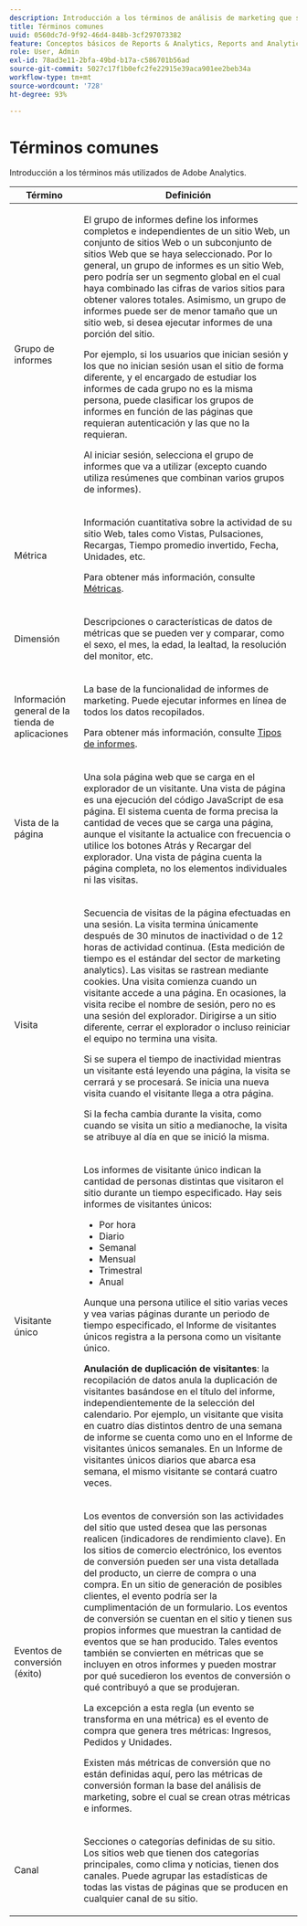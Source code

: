 ```yaml
---
description: Introducción a los términos de análisis de marketing que se usan más frecuentemente en Reports & Analytics.
title: Términos comunes
uuid: 0560dc7d-9f92-46d4-848b-3cf297073382
feature: Conceptos básicos de Reports & Analytics, Reports and Analytics
role: User, Admin
exl-id: 78ad3e11-2bfa-49bd-b17a-c586701b56ad
source-git-commit: 5027c17f1b0efc2fe22915e39aca901ee2beb34a
workflow-type: tm+mt
source-wordcount: '728'
ht-degree: 93%

---
```


# Términos comunes

Introducción a los términos más utilizados de Adobe Analytics.

<table id="table_58F5D292485F45F9902B372E4E1E3103"> 
 <thead> 
  <tr> 
   <th colname="col1" class="entry"> Término </th> 
   <th colname="col2" class="entry"> Definición </th> 
  </tr> 
 </thead>
 <tbody> 
  <tr> 
   <td colname="col1"> <p> Grupo de informes </p> </td> 
   <td colname="col2"> <p>El grupo de informes define los informes completos e independientes de un sitio Web, un conjunto de sitios Web o un subconjunto de sitios Web que se haya seleccionado. Por lo general, un grupo de informes es un sitio Web, pero podría ser un segmento global en el cual haya combinado las cifras de varios sitios para obtener valores totales. Asimismo, un grupo de informes puede ser de menor tamaño que un sitio web, si desea ejecutar informes de una porción del sitio. </p> <p>Por ejemplo, si los usuarios que inician sesión y los que no inician sesión usan el sitio de forma diferente, y el encargado de estudiar los informes de cada grupo no es la misma persona, puede clasificar los grupos de informes en función de las páginas que requieran autenticación y las que no la requieran. </p> <p>Al iniciar sesión, selecciona el grupo de informes que va a utilizar (excepto cuando utiliza resúmenes que combinan varios grupos de informes). </p> </td> 
  </tr> 
  <tr> 
   <td> <p>Métrica </p> </td> 
   <td> <p>Información cuantitativa sobre la actividad de su sitio Web, tales como Vistas, Pulsaciones, Recargas, Tiempo promedio invertido, Fecha, Unidades, etc. </p> <p>Para obtener más información, consulte <a href="/help/analyze/reports-analytics/metrics.md">Métricas</a>. </p> </td> 
  </tr> 
  <tr> 
   <td> <p> Dimensión </p> </td> 
   <td> <p>Descripciones o características de datos de métricas que se pueden ver y comparar, como el sexo, el mes, la edad, la lealtad, la resolución del monitor, etc. </p> </td> 
  </tr> 
  <tr> 
   <td> <p> Información general de la tienda de aplicaciones </p> </td> 
   <td> <p>La base de la funcionalidad de informes de marketing. Puede ejecutar informes en línea de todos los datos recopilados. </p> <p>Para obtener más información, consulte <a href="/help/analyze/reports-analytics/reports.md">Tipos de informes</a>. </p> </td> 
  </tr> 
  <tr> 
   <td> <p> Vista de la página </p> </td> 
   <td> <p>Una sola página web que se carga en el explorador de un visitante. Una vista de página es una ejecución del código JavaScript de esa página. El sistema cuenta de forma precisa la cantidad de veces que se carga una página, aunque el visitante la actualice con frecuencia o utilice los botones <span class="uicontrol">Atrás</span> y <span class="uicontrol">Recargar</span> del explorador. Una vista de página cuenta la página completa, no los elementos individuales ni las visitas. </p> </td> 
  </tr> 
  <tr> 
   <td> <p>Visita </p> </td> 
   <td> <p>Secuencia de visitas de la página efectuadas en una sesión. La visita termina únicamente después de 30 minutos de inactividad o de 12 horas de actividad continua. (Esta medición de tiempo es el estándar del sector de marketing analytics). Las visitas se rastrean mediante cookies. Una visita comienza cuando un visitante accede a una página. En ocasiones, la visita recibe el nombre de <span class="term"> sesión</span>, pero no es una sesión del explorador. Dirigirse a un sitio diferente, cerrar el explorador o incluso reiniciar el equipo no termina una visita. </p> <p> Si se supera el tiempo de inactividad mientras un visitante está leyendo una página, la visita se cerrará y se procesará. Se inicia una nueva visita cuando el visitante llega a otra página. </p> <p>Si la fecha cambia durante la visita, como cuando se visita un sitio a medianoche, la visita se atribuye al día en que se inició la misma. </p> </td> 
  </tr> 
  <tr> 
   <td> <p> Visitante único </p> </td> 
   <td> <p>Los informes de visitante único indican la cantidad de personas distintas que visitaron el sitio durante un tiempo especificado. Hay seis informes de visitantes únicos: </p> 
    <ul id="ul_863B8DE8B9E74DE4A93C2C2931EEFB6D"> 
     <li id="li_21C835B71EF64B4DA821B674416C8B85">Por hora </li> 
     <li id="li_36A498AE7D7A455C8DEB3AA0F025B597">Diario </li> 
     <li id="li_30F26F8DAC664E1FA823B7BDDB7B0F8B">Semanal </li> 
     <li id="li_09263F6B1E114A8DB477793B560A0417">Mensual </li> 
     <li id="li_A0B2CA3D44564045B02B55AF6E392F76">Trimestral </li> 
     <li id="li_296BC5B02921460690F35128B1192800">Anual </li> 
    </ul> <p>Aunque una persona utilice el sitio varias veces y vea varias páginas durante un periodo de tiempo especificado, el Informe de visitantes únicos registra a la persona como un visitante único. </p> <p> <b>Anulación de duplicación de visitantes</b>: la recopilación de datos anula la duplicación de visitantes basándose en el título del informe, independientemente de la selección del calendario. Por ejemplo, un visitante que visita en cuatro días distintos dentro de una semana de informe se cuenta como uno en el <span class="wintitle">Informe de visitantes únicos semanales</span>. En un <span class="wintitle">Informe de visitantes únicos diarios</span> que abarca esa semana, el mismo visitante se contará cuatro veces. </p> </td> 
  </tr> 
  <tr> 
   <td> <p>Eventos de conversión (éxito) </p> </td> 
   <td> <p>Los eventos de conversión son las actividades del sitio que usted desea que las personas realicen (indicadores de rendimiento clave). En los sitios de comercio electrónico, los eventos de conversión pueden ser una vista detallada del producto, un cierre de compra o una compra. En un sitio de generación de posibles clientes, el evento podría ser la cumplimentación de un formulario. Los eventos de conversión se cuentan en el sitio y tienen sus propios informes que muestran la cantidad de eventos que se han producido. Tales eventos también se convierten en métricas que se incluyen en otros informes y pueden mostrar por qué sucedieron los eventos de conversión o qué contribuyó a que se produjeran. </p> <p>La excepción a esta regla (un evento se transforma en una métrica) es el evento de compra que genera tres métricas: Ingresos, Pedidos y Unidades. </p> <p>Existen más métricas de conversión que no están definidas aquí, pero las métricas de conversión forman la base del análisis de marketing, sobre el cual se crean otras métricas e informes. </p> </td> 
  </tr> 
  <tr> 
   <td> <p>Canal </p> </td> 
   <td> <p> Secciones o categorías definidas de su sitio. Los sitios web que tienen dos categorías principales, como <span class="term">clima</span> y <span class="term">noticias</span>, tienen dos canales. Puede agrupar las estadísticas de todas las vistas de páginas que se producen en cualquier canal de su sitio. </p> </td> 
  </tr> 
 </tbody> 
</table>

